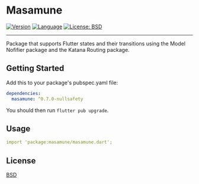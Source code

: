 # Masamune

[![Version](https://img.shields.io/badge/version-0.7.0-blue.svg)](https://mathru.net)
[![Language](https://img.shields.io/badge/language-dart-blue.svg)](https://dart.dev/)
[![License: BSD](https://img.shields.io/badge/license-BSD-purple.svg)](https://opensource.org/licenses/BSD-3-Clause)

---------------------------------------

Package that supports Flutter states and their transitions using the Model Nofifier package and the Katana Routing package.

## Getting Started

Add this to your package's pubspec.yaml file:
```yaml
dependencies:
  masamune: ^0.7.0-nullsafety
```
You should then run `flutter pub upgrade`.

## Usage

```yaml
import 'package:masamune/masamune.dart';
```

## License

[BSD](LICENSE)